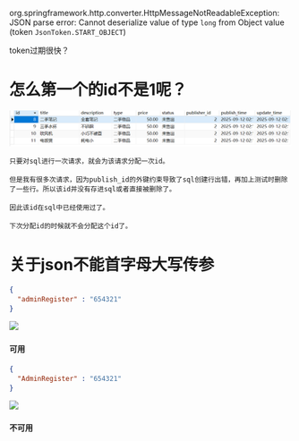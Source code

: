 org.springframework.http.converter.HttpMessageNotReadableException: JSON parse error: Cannot deserialize value of type `long` from Object value (token `JsonToken.START_OBJECT`)


token过期很快？

# 怎么第一个的id不是1呢？

![](imgs/sql.png)

    只要对sql进行一次请求，就会为该请求分配一次id。

    但是我有很多次请求，因为publish_id的外键约束导致了sql创建行出错，再加上测试时删除了一些行。所以该id并没有存进sql或者直接被删除了。

    因此该id在sql中已经使用过了。

    下次分配id的时候就不会分配这个id了。


# 关于json不能首字母大写传参

```json
{
  "adminRegister" : "654321"
}
```

![](imgs/JsonNameSuc.png)

#### **可用**

```json
{
  "AdminRegister" : "654321"
}
```

![](imgs/JsonNameFail.png)

#### **不可用**
